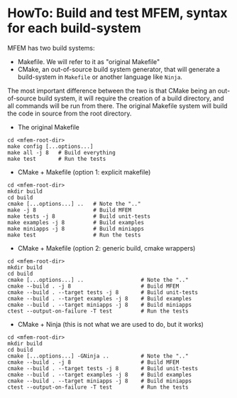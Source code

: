 # HowTo: Build and test MFEM, syntax for each build-system

MFEM has two build systems:
 - Makefile. We will refer to it as "original Makefile"
 - CMake, an out-of-source build system generator, that will generate a build-system in `Makefile` or another language like `Ninja`.

The most important difference between the two is that CMake being an out-of-source build system, it will require the creation of a build directory, and all commands will be run from there. The original Makefile system will build the code in source from the root directory.

- The original Makefile
```
cd <mfem-root-dir>
make config [...options...]
make all -j 8   # Build everything
make test       # Run the tests
```

- CMake + Makefile (option 1: explicit makefile)
```
cd <mfem-root-dir>
mkdir build
cd build
cmake [...options...] ..   # Note the ".."
make -j 8                  # Build MFEM
make tests -j 8            # Build unit-tests
make examples -j 8         # Build examples
make miniapps -j 8         # Build miniapps
make test                  # Run the tests
```

- CMake + Makefile (option 2: generic build, cmake wrappers)
```
cd <mfem-root-dir>
mkdir build
cd build
cmake [...options...] ..                  # Note the ".."
cmake --build . -j 8                      # Build MFEM
cmake --build . --target tests -j 8       # Build unit-tests
cmake --build . --target examples -j 8    # Build examples
cmake --build . --target miniapps -j 8    # Build miniapps
ctest --output-on-failure -T test         # Run the tests
```

- CMake + Ninja (this is not what we are used to do, but it works)
```
cd <mfem-root-dir>
mkdir build
cd build
cmake [...options...] -GNinja ..          # Note the ".."
cmake --build . -j 8                      # Build MFEM
cmake --build . --target tests -j 8       # Build unit-tests
cmake --build . --target examples -j 8    # Build examples
cmake --build . --target miniapps -j 8    # Build miniapps
ctest --output-on-failure -T test         # Run the tests
```
